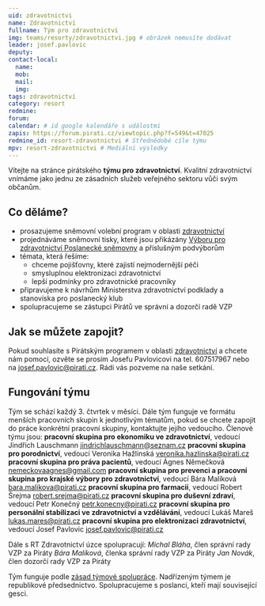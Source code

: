 ```yaml
---
uid: zdravotnictvi
name: Zdravotnictví
fullname: Tým pro zdravotnictví
img: teams/resorty/zdravotnictvi.jpg # obrázek nemusíte dodávat
leader: josef.pavlovic
deputy:
contact-local:
  name: 
  mob:
  mail:
  img: 
tags: zdravotnictví
category: resort
redmine:
forum:
calendar: # id google kalendáře s událostmi
zapis: https://forum.pirati.cz/viewtopic.php?f=549&t=47025
redmine_id: resort-zdravotnictvi # Střednědobé cíle týmu
mpv: resort-zdravotnictvi # Mediální výsledky
---
```


Vítejte na stránce pirátského **týmu pro zdravotnictví**. Kvalitní zdravotnictví vnímáme jako jednu ze zásadních služeb veřejného sektoru vůči svým občanům. 

Co děláme?
----------
* prosazujeme sněmovní volební program v oblasti [zdravotnictví](https://www.piratiastarostove.cz/program/resort/zdravotnictvi/)
* projednáváme sněmovní tisky, které jsou přikázány [Výboru pro zdravotnictví Poslanecké sněmovny](http://www.psp.cz/sqw/hp.sqw?k=3200) a příslušným podvýborům
* témata, která řešíme:
  * chceme pojišťovny, které zajistí nejmodernější péči 
  * smysluplnou elektronizaci zdravotnictví
  * lepší podmínky pro zdravotnické pracovníky
* připravujeme k návrhům Ministerstva zdravotnictví podklady a stanoviska pro poslanecký klub
* spolupracujeme se zástupci Pirátů ve správní a dozorčí radě VZP

Jak se můžete zapojit?
----------------------

Pokud souhlasíte s Pirátským programem v oblasti [zdravotnictví](https://www.piratiastarostove.cz/program/resort/zdravotnictvi/) a chcete nám pomoci, ozvěte se prosím Josefu Pavlovicovi na tel. 607517967 nebo na josef.pavlovic@pirati.cz. 
Rádi vás pozveme na naše setkání.

Fungování týmu
--------------

Tým se schází každý 3. čtvrtek v měsíci. Dále tým funguje ve formátu menších pracovních skupin k jednotlivým tématům, pokud se chcete zapojit do práce konkrétní pracovní skupiny, kontaktujte jejího vedoucího. 
Členové týmu jsou:
**pracovní skupina pro ekonomiku ve zdravotnictví**, vedoucí Jindřich Lauschmann jindrichlauschmann@seznam.cz
**pracovní skupina pro porodnictví**, vedoucí Veronika Hažlinská veronika.hazlinska@pirati.cz
**pracovní skupina pro práva pacientů**, vedoucí Ágnes Němečková nemeckovaagnes@gmail.com
**pracovní skupina pro prevenci a  pracovní skupina pro krajské výbory pro zdravotnictví**, vedoucí Bára Malíková  bara.malikova@pirati.cz
**pracovní skupina pro farmacii**, vedoucí Robert Šrejma robert.srejma@pirati.cz
**pracovní skupina pro duševní zdraví**, vedoucí Petr Konečný petr.konecny@pirati.cz
**pracovní skupina pro personální stabilizaci ve zdravotnictví a vzdělávání**, vedoucí Lukáš Mareš lukas.mares@pirati.cz
**pracovní skupina pro elektronizaci zdravotnictví**, vedoucí Josef Pavlovic josef.pavlovic@pirati.cz

Dále s RT Zdravotnictví úzce spolupracují:
*Michal Bláha*, člen správní rady VZP za Piráty
*Bára Malíková*, členka správní rady VZP za Piráty
*Jan Novák*, člen dozorčí rady VZP za Piráty

Tým funguje podle [zásad týmové spolupráce](https://wiki.pirati.cz/rules/or_zatys). Nadřízeným týmem je republikové předsednictvo. Spolupracujeme s poslanci, kteří mají související gesci.
